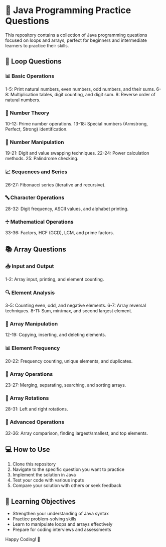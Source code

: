 # 🚀 Java Programming Practice Questions

This repository contains a collection of Java programming questions focused on loops and arrays, perfect for beginners and intermediate learners to practice their skills.

## 🔄 Loop Questions

### 📊 Basic Operations
1-5: Print natural numbers, even numbers, odd numbers, and their sums.
6-8: Multiplication tables, digit counting, and digit sum.
9: Reverse order of natural numbers.

### 🧮 Number Theory
10-12: Prime number operations.
13-18: Special numbers (Armstrong, Perfect, Strong) identification.

### 🔢 Number Manipulation
19-21: Digit and value swapping techniques.
22-24: Power calculation methods.
25: Palindrome checking.

### 📈 Sequences and Series
26-27: Fibonacci series (iterative and recursive).

### 🔤 Character Operations
28-32: Digit frequency, ASCII values, and alphabet printing.

### ➗ Mathematical Operations
33-36: Factors, HCF (GCD), LCM, and prime factors.

## 📚 Array Questions

### 📥 Input and Output
1-2: Array input, printing, and element counting.

### 🔍 Element Analysis
3-5: Counting even, odd, and negative elements.
6-7: Array reversal techniques.
8-11: Sum, min/max, and second largest element.

### 🔄 Array Manipulation
12-19: Copying, inserting, and deleting elements.

### 📊 Element Frequency
20-22: Frequency counting, unique elements, and duplicates.

### 🔀 Array Operations
23-27: Merging, separating, searching, and sorting arrays.

### 🔁 Array Rotations
28-31: Left and right rotations.

### 🔬 Advanced Operations
32-36: Array comparison, finding largest/smallest, and top elements.

## 💻 How to Use
1. Clone this repository
2. Navigate to the specific question you want to practice
3. Implement the solution in Java
4. Test your code with various inputs
5. Compare your solution with others or seek feedback

## 🎯 Learning Objectives
- Strengthen your understanding of Java syntax
- Practice problem-solving skills
- Learn to manipulate loops and arrays effectively
- Prepare for coding interviews and assessments

Happy Coding! 🌟
